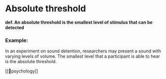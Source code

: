 # Absolute threshold
**def. An absolute threshold is the smallest level of stimulus that can be detected**


### Example:
In an experiment on sound detention, researchers may present a sound with varying levels of volume. The smallest level that a participant is able to hear is the absolute threshold.


[[🧠psychology]]